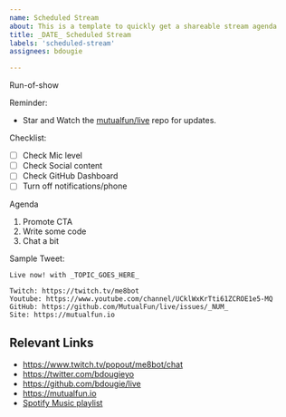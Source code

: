 ```yaml
---
name: Scheduled Stream
about: This is a template to quickly get a shareable stream agenda
title: _DATE_ Scheduled Stream
labels: 'scheduled-stream'
assignees: bdougie

---
```


Run-of-show

Reminder: 
- Star and Watch the [mutualfun/live](https://github.com/MutualFun/live/) repo for updates. 

Checklist: 
- [ ] Check Mic level
- [ ] Check Social content
- [ ] Check GitHub Dashboard
- [ ] Turn off notifications/phone

Agenda
1. Promote CTA
2. Write some code
3. Chat a bit


Sample Tweet:

```
Live now! with _TOPIC_GOES_HERE_ 

Twitch: https://twitch.tv/me8bot
Youtube: https://www.youtube.com/channel/UCklWxKrTti61ZCROE1e5-MQ
GitHub: https://github.com/MutualFun/live/issues/_NUM_
Site: https://mutualfun.io
```

## Relevant Links

- https://www.twitch.tv/popout/me8bot/chat
- https://twitter.com/bdougieyo
- https://github.com/bdougie/live
- https://mutualfun.io
- [Spotify Music playlist](https://open.spotify.com/playlist/7zrrIjhj4DuiVC9D6MRVMZ?si=S0QGUYxZTmC278Qw_jMwZg)
